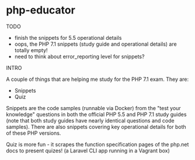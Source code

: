 # php-educator

TODO

* finish the snippets for 5.5 operational details
* oops, the PHP 7.1 snippets (study guide and operational details) are totally empty!
* need to think about error_reporting level for snippets?

INTRO

A couple of things that are helping me study for the PHP 7.1 exam.
They are:

* Snippets
* Quiz

Snippets are the code samples (runnable via Docker) from the "test your knowledge"
questions in both the official PHP 5.5 and
PHP 7.1 study guides (note that both study guides have nearly identical questions and code samples).
There are also snippets covering key operational details for
both of these PHP versions.

Quiz is more fun - it scrapes the function specification pages of the php.net
docs to present quizes! (a Laravel CLI app running in a Vagrant box)
